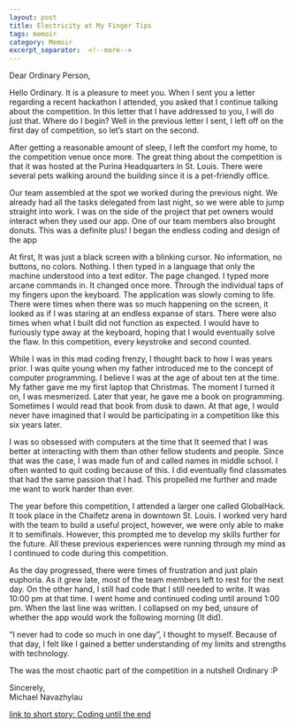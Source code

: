 ```yaml
---
layout: post
title: Electricity at My Finger Tips
tags: memoir
category: Memoir
excerpt_separator:  <!--more-->
---
```


Dear Ordinary Person,

Hello Ordinary. It is a pleasure to meet you. When I sent you a letter regarding a recent hackathon I attended, you asked that I continue talking about the competition. In this letter that I have addressed to you, I will do just that. Where do I begin? Well in the previous letter I sent, I left off on the first day of competition, so let’s start on the second.

After getting a reasonable amount of sleep, I left the comfort my home, to the competition venue once more. The great thing about the competition is that it was hosted at the Purina Headquarters in St. Louis. There were several pets walking around the building since it is a pet-friendly office.

Our team assembled at the spot we worked during the previous night. We already had all the tasks delegated from last night, so we were able to jump straight into work. I was on the side of the project that pet owners would interact when they used our app. One of our team members also brought donuts. This was a definite plus! I began the endless coding and design of the app

At first, It was just a black screen with a blinking cursor. No information, no buttons, no colors. Nothing. I then typed in a language that only the machine understood into a text editor. The page changed. I typed more arcane commands in. It changed once more. Through the individual taps of my fingers upon the keyboard. The application was slowly coming to life. There were times when there was so much happening on the screen, it looked as if I was staring at an endless expanse of stars. There were also times when what I built did not function as expected. I would have to furiously type away at the keyboard, hoping that I would eventually solve the flaw. In this competition, every keystroke and second counted.

While I was in this mad coding frenzy, I thought back to how I was years prior. I was quite young when my father introduced me to the concept of computer programming. I believe I was at the age of about ten at the time. My father gave me my first laptop that Christmas. The moment I turned it on, I was mesmerized. Later that year, he gave me a book on programming. Sometimes I would read that book from dusk to dawn. At that age, I would never have imagined that I would be participating in a competition like this six years later.

I was so obsessed with computers at the time that It seemed that I was better at interacting with them than other fellow students and people. Since that was the case, I was made fun of and called names in middle school. I often wanted to quit coding because of this. I did eventually find classmates that had the same passion that I had. This propelled me further and made me want to work harder than ever.

The year before this competition, I attended a larger one called GlobalHack. It took place in the Chaifetz arena in downtown St. Louis. I worked very hard with the team to build a useful project, however, we were only able to make it to semifinals. However, this prompted me to develop my skills further for the future. All these previous experiences were running through my mind as I continued to code during this competition.

As the day progressed, there were times of frustration and just plain euphoria. As it grew late, most of the team members left to rest for the next day. On the other hand, I still had code that I still needed to write. It was 10:00 pm at that time. I went home and continued coding until around 1:00 pm. When the last line was written. I collapsed on my bed, unsure of whether the app would work the following morning (It did).

“I never had to code so much in one day”, I thought to myself. Because of that day, I felt like I gained a better understanding of my limits and strengths with technology.

The was the most chaotic part of the competition in a nutshell Ordinary :P

Sincerely, <br>
Michael Navazhylau

[link to short story: Coding until the end](/memoir/2017/11/28/Coding-Until-The-End)
